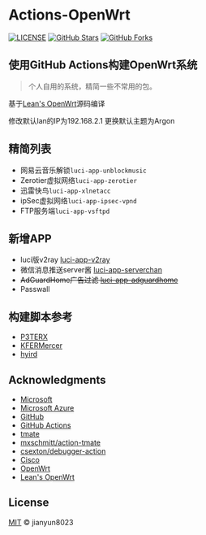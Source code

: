 # Actions-OpenWrt

[![LICENSE](https://img.shields.io/github/license/mashape/apistatus.svg?style=flat-square&label=LICENSE)](https://github.com/jianyun8023/openwrt_action/blob/master/LICENSE)
[![GitHub Stars](https://img.shields.io/github/stars/jianyun8023/openwrt_action.svg?style=flat-square&label=Stars&logo=github)](https://github.com/jianyun8023/openwrt_action/stargazers)
[![GitHub Forks](https://img.shields.io/github/forks/jianyun8023/openwrt_action.svg?style=flat-square&label=Forks&logo=github)](https://github.com/jianyun8023/openwrt_action/fork)

使用GitHub Actions构建OpenWrt系统
--------

> 个人自用的系统，精简一些不常用的包。

基于[Lean's OpenWrt](https://github.com/coolsnowwolf/lede)源码编译


修改默认lan的IP为192.168.2.1
更换默认主题为Argon

## 精简列表
- 网易云音乐解锁`luci-app-unblockmusic`
- Zerotier虚拟网络`luci-app-zerotier`
- 迅雷快鸟`luci-app-xlnetacc`
- ipSec虚拟网络`luci-app-ipsec-vpnd`
- FTP服务端`luci-app-vsftpd`


## 新增APP
- luci版v2ray [luci-app-v2ray](https://github.com/kuoruan/luci-app-v2ray)
- 微信消息推送server酱 [luci-app-serverchan](https://github.com/tty228/luci-app-serverchan)
- ~~AdGuardHome广告过滤 [luci-app-adguardhome](https://github.com/rufengsuixing/luci-app-adguardhome)~~
- Passwall


## 构建脚本参考
- [P3TERX](https://github.com/P3TERX/Actions-OpenWrt)
- [KFERMercer](https://github.com/KFERMercer/OpenWrt-CI)
- [hyird](https://github.com/hyird/Action-Openwrt)

## Acknowledgments

- [Microsoft](https://www.microsoft.com)
- [Microsoft Azure](https://azure.microsoft.com)
- [GitHub](https://github.com)
- [GitHub Actions](https://github.com/features/actions)
- [tmate](https://github.com/tmate-io/tmate)
- [mxschmitt/action-tmate](https://github.com/mxschmitt/action-tmate)
- [csexton/debugger-action](https://github.com/csexton/debugger-action)
- [Cisco](https://www.cisco.com/)
- [OpenWrt](https://github.com/openwrt/openwrt)
- [Lean's OpenWrt](https://github.com/coolsnowwolf/lede)

## License

[MIT](https://github.com/jianyun8023/openwrt_action/blob/master/LICENSE) © jianyun8023
